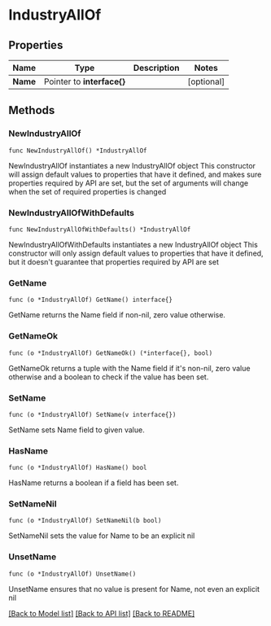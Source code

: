 # IndustryAllOf

## Properties

Name | Type | Description | Notes
------------ | ------------- | ------------- | -------------
**Name** | Pointer to **interface{}** |  | [optional] 

## Methods

### NewIndustryAllOf

`func NewIndustryAllOf() *IndustryAllOf`

NewIndustryAllOf instantiates a new IndustryAllOf object
This constructor will assign default values to properties that have it defined,
and makes sure properties required by API are set, but the set of arguments
will change when the set of required properties is changed

### NewIndustryAllOfWithDefaults

`func NewIndustryAllOfWithDefaults() *IndustryAllOf`

NewIndustryAllOfWithDefaults instantiates a new IndustryAllOf object
This constructor will only assign default values to properties that have it defined,
but it doesn't guarantee that properties required by API are set

### GetName

`func (o *IndustryAllOf) GetName() interface{}`

GetName returns the Name field if non-nil, zero value otherwise.

### GetNameOk

`func (o *IndustryAllOf) GetNameOk() (*interface{}, bool)`

GetNameOk returns a tuple with the Name field if it's non-nil, zero value otherwise
and a boolean to check if the value has been set.

### SetName

`func (o *IndustryAllOf) SetName(v interface{})`

SetName sets Name field to given value.

### HasName

`func (o *IndustryAllOf) HasName() bool`

HasName returns a boolean if a field has been set.

### SetNameNil

`func (o *IndustryAllOf) SetNameNil(b bool)`

 SetNameNil sets the value for Name to be an explicit nil

### UnsetName
`func (o *IndustryAllOf) UnsetName()`

UnsetName ensures that no value is present for Name, not even an explicit nil

[[Back to Model list]](../README.md#documentation-for-models) [[Back to API list]](../README.md#documentation-for-api-endpoints) [[Back to README]](../README.md)


